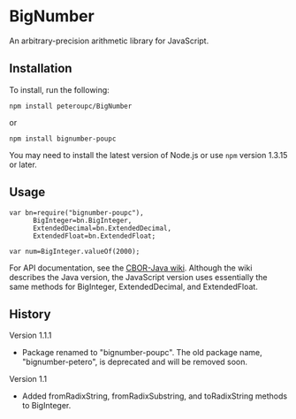 BigNumber
=========

An arbitrary-precision arithmetic library for JavaScript.

Installation
--------------

To install, run the following:

    npm install peteroupc/BigNumber
    
or

    npm install bignumber-poupc
    
You may need to install the latest version of Node.js or use `npm` version 1.3.15 or later.
    
Usage
--------------

    var bn=require("bignumber-poupc"),
          BigInteger=bn.BigInteger,
          ExtendedDecimal=bn.ExtendedDecimal,
          ExtendedFloat=bn.ExtendedFloat;
          
    var num=BigInteger.valueOf(2000);
    
For API documentation, see the [CBOR-Java wiki](https://github.com/peteroupc/CBOR-Java/wiki).
Although the wiki describes the Java version, the JavaScript version uses essentially
the same methods for BigInteger, ExtendedDecimal, and ExtendedFloat.

History
------------

Version 1.1.1

- Package renamed to "bignumber-poupc".  The old package name, "bignumber-petero", is deprecated
and will be removed soon.

Version 1.1

- Added fromRadixString, fromRadixSubstring, and toRadixString methods to BigInteger.
